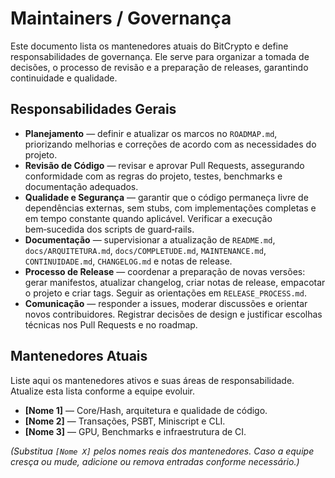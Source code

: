 # Maintainers / Governança

Este documento lista os mantenedores atuais do BitCrypto e define responsabilidades de governança.  Ele serve para organizar a tomada de decisões, o processo de revisão e a preparação de releases, garantindo continuidade e qualidade.

## Responsabilidades Gerais

- **Planejamento** — definir e atualizar os marcos no `ROADMAP.md`, priorizando melhorias e correções de acordo com as necessidades do projeto.
- **Revisão de Código** — revisar e aprovar Pull Requests, assegurando conformidade com as regras do projeto, testes, benchmarks e documentação adequados.
- **Qualidade e Segurança** — garantir que o código permaneça livre de dependências externas, sem stubs, com implementações completas e em tempo constante quando aplicável.  Verificar a execução bem‑sucedida dos scripts de guard‑rails.
- **Documentação** — supervisionar a atualização de `README.md`, `docs/ARQUITETURA.md`, `docs/COMPLETUDE.md`, `MAINTENANCE.md`, `CONTINUIDADE.md`, `CHANGELOG.md` e notas de release.
- **Processo de Release** — coordenar a preparação de novas versões: gerar manifestos, atualizar changelog, criar notas de release, empacotar o projeto e criar tags.  Seguir as orientações em `RELEASE_PROCESS.md`.
- **Comunicação** — responder a issues, moderar discussões e orientar novos contribuidores.  Registrar decisões de design e justificar escolhas técnicas nos Pull Requests e no roadmap.

## Mantenedores Atuais

Liste aqui os mantenedores ativos e suas áreas de responsabilidade.  Atualize esta lista conforme a equipe evoluir.

- **[Nome 1]** — Core/Hash, arquitetura e qualidade de código.
- **[Nome 2]** — Transações, PSBT, Miniscript e CLI.
- **[Nome 3]** — GPU, Benchmarks e infraestrutura de CI.

*(Substitua `[Nome X]` pelos nomes reais dos mantenedores.  Caso a equipe cresça ou mude, adicione ou remova entradas conforme necessário.)*